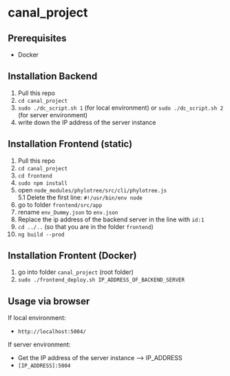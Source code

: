 # canal_project

## Prerequisites

- Docker

## Installation Backend

1. Pull this repo
2. `cd canal_project`
3. `sudo ./dc_script.sh 1` (for local environment) or `sudo ./dc_script.sh 2` (for server environment)
4. write down the IP address of the server instance

## Installation Frontend (static)

1. Pull this repo
2. `cd canal_project`
3. `cd frontend`
4. `sudo npm install`
5. open `node_modules/phylotree/src/cli/phylotree.js`  
   5.1 Delete the first line: `#!/usr/bin/env node`
6. go to folder `frontend/src/app`
7. rename `env_Dummy.json` to `env.json`
8. Replace the ip address of the backend server in the line with `id:1`
9. `cd ../..` (so that you are in the folder `frontend`)
10. `ng build --prod`

## Installation Frontent (Docker)

1. go into folder `canal_project` (root folder)
2. `sudo ./frontend_deploy.sh IP_ADDRESS_OF_BACKEND_SERVER`

## Usage via browser

If local environment:

- `http://localhost:5004/`

If server environment:

- Get the IP address of the server instance --> IP_ADDRESS
- `[IP_ADDRESS]:5004`
